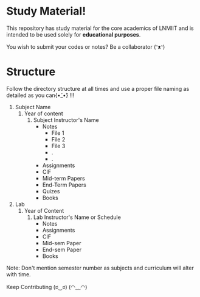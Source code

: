 # Study Material!
This repository has study material for the core academics of LNMIIT and is intended to be used solely for **educational purposes**.

You wish to submit your codes or notes?
Be a collaborator (ᵔᴥᵔ) 

# Structure
Follow the directory structure at all times and use a proper file naming as detailed as you can{•̃_•̃} !!!

1. Subject Name
   1. Year of content
      1. Subject Instructor's Name
	      - Notes
	        * File 1
		    * File 2
		    * File 3
		    * .
		    * .
	     - Assignments
	     - CIF
	     - Mid-term Papers
	     - End-Term Papers
	     - Quizes
	     - Books
2. Lab
   1. Year of Content
      1. Lab Instructor's Name or Schedule
	     - Notes
	     - Assignments
	     - CIF
	     - Mid-sem Paper
	     - End-sem Paper
	     - Books

Note: Don't mention semester number as subjects and curriculum will alter with time.

Keep Contributing (ಠ‿ಠ) (◠﹏◠)
